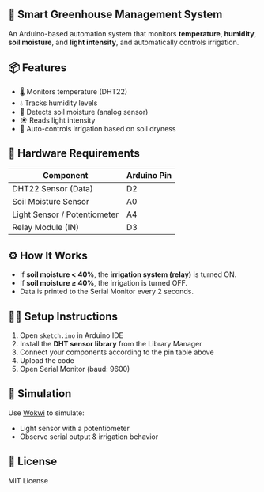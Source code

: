 ## 🌿 Smart Greenhouse Management System

An Arduino-based automation system that monitors **temperature**, **humidity**, **soil moisture**, and **light intensity**, and automatically controls irrigation.

## 📦 Features

- 🌡 Monitors temperature (DHT22)
- 💧 Tracks humidity levels
- 🌱 Detects soil moisture (analog sensor)
- ☀️ Reads light intensity
- 🚰 Auto-controls irrigation based on soil dryness

## 🔌 Hardware Requirements

| Component              | Arduino Pin |
|------------------------|-------------|
| DHT22 Sensor (Data)    | D2          |
| Soil Moisture Sensor   | A0          |
| Light Sensor / Potentiometer | A4     |
| Relay Module (IN)      | D3          |

## ⚙️ How It Works

- If **soil moisture < 40%**, the **irrigation system (relay)** is turned ON.
- If **soil moisture ≥ 40%**, the irrigation is turned OFF.
- Data is printed to the Serial Monitor every 2 seconds.

## 🧑‍💻 Setup Instructions

1. Open `sketch.ino` in Arduino IDE
2. Install the **DHT sensor library** from the Library Manager
3. Connect your components according to the pin table above
4. Upload the code
5. Open Serial Monitor (baud: 9600)

## 🧪 Simulation

Use [Wokwi](https://wokwi.com) to simulate:
- Light sensor with a potentiometer
- Observe serial output & irrigation behavior

## 📜 License

MIT License
